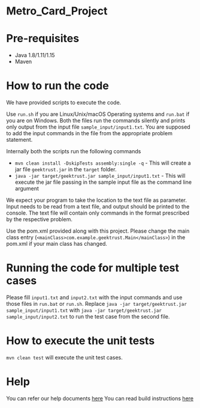 # Metro_Card_Project

# Pre-requisites
* Java 1.8/1.11/1.15
* Maven

# How to run the code

We have provided scripts to execute the code. 

Use `run.sh` if you are Linux/Unix/macOS Operating systems and `run.bat` if you are on Windows.  Both the files run the commands silently and prints only output from the input file `sample_input/input1.txt`. You are supposed to add the input commands in the file from the appropriate problem statement. 

Internally both the scripts run the following commands 

 * `mvn clean install -DskipTests assembly:single -q` - This will create a jar file `geektrust.jar` in the `target` folder.
 * `java -jar target/geektrust.jar sample_input/input1.txt` - This will execute the jar file passing in the sample input file as the command line argument

 We expect your program to take the location to the text file as parameter. Input needs to be read from a text file, and output should be printed to the console. The text file will contain only commands in the format prescribed by the respective problem.

 Use the pom.xml provided along with this project. Please change the main class entry (`<mainClass>com.example.geektrust.Main</mainClass>`) in the pom.xml if your main class has changed.

 # Running the code for multiple test cases

 Please fill `input1.txt` and `input2.txt` with the input commands and use those files in `run.bat` or `run.sh`. Replace `java -jar target/geektrust.jar sample_input/input1.txt` with `java -jar target/geektrust.jar sample_input/input2.txt` to run the test case from the second file. 

 # How to execute the unit tests

 `mvn clean test` will execute the unit test cases.

# Help

You can refer our help documents [here](https://help.geektrust.com)
You can read build instructions [here](https://github.com/geektrust/coding-problem-artefacts/tree/master/Java)
